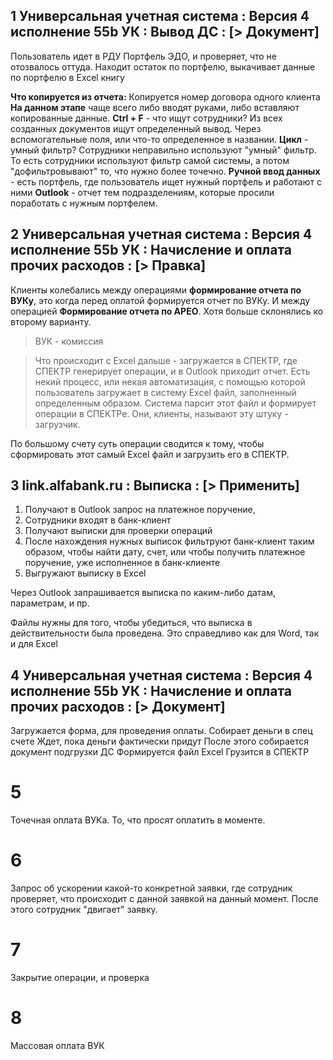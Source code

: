 ## 1 Универсальная учетная система : Версия 4 исполнение 55b УК : Вывод ДС : \[> Документ]

Пользователь идет в РДУ Портфель ЭДО, и проверяет, что не отозвалось оттуда. Находит остаток по портфелю, выкачивает данные по портфелю в Excel книгу

**Что копируется из отчета:** Копируется номер договора одного клиента
**На данном этапе** чаще всего либо вводят руками, либо вставляют копированные данные.
**Ctrl + F** - что ищут сотрудники? Из всех созданных документов ищут определенный вывод. Через вспомогательные поля, или что-то определенное в названии.
**Цикл** - умный фильтр? Сотрудники неправильно используют "умный" фильтр.  То есть сотрудники используют фильтр самой системы, а потом "дофильтровывают" то, что нужно более точечно.
**Ручной ввод данных** - есть портфель, где пользователь ищет нужный портфель и работают с ними
**Outlook** - отчет тем подразделениям, которые просили поработать с нужным портфелем.

## 2 Универсальная учетная система : Версия 4 исполнение 55b УК :  Начисление и оплата прочих расходов : \[> Правка]
Клиенты колебались между операциями **формирование отчета по ВУКу**, это когда перед оплатой формируется отчет по ВУКу. И между операцией **Формирование отчета по АРЕО**. Хотя больше склонялись ко второму варианту.

>ВУК - комиссия

>Что происходит с Excel дальше - загружается в СПЕКТР, где СПЕКТР генерирует операции, и в Outlook приходит отчет.
>Есть некий процесс, или некая автоматизация, с помощью которой пользователь загружает в систему Excel файл, заполненный определенным образом. Система парсит этот файл и формирует операции в СПЕКТРе.
>Они, клиенты, называют эту штуку - загрузчик.

По большому счету суть операции сводится к тому, чтобы сформировать этот самый Excel файл и загрузить его в СПЕКТР.

## 3 link.alfabank.ru : Выписка : \[> Применить]
1. Получают в Outlook запрос на платежное поручение,
2. Сотрудники входят в банк-клиент
3. Получают выписки для проверки операций
4. После нахождения нужных выписок фильтруют банк-клиент таким образом, чтобы найти дату, счет, или чтобы получить платежное поручение, уже исполненное в банк-клиенте
5. Выгружают выписку в Excel

Через Outlook запрашивается выписка по каким-либо датам, параметрам, и пр.

Файлы нужны для того, чтобы убедиться, что выписка в действительности была проведена. 
Это справедливо как для Word, так и для Excel

## 4 Универсальная учетная система : Версия 4 исполнение 55b УК : Начисление и оплата прочих расходов : \[> Документ]


Загружается форма, для проведения оплаты. 
Собирает деньги в спец счете
Ждет, пока деньги фактически придут 
После этого собирается документ подгрузки ДС
Формируется файл Excel
Грузится в СПЕКТР

# 5
Точечная оплата ВУКа. То, что просят оплатить в моменте. 

# 6
Запрос об ускорении какой-то конкретной заявки, где сотрудник проверяет, что происходит с данной заявкой на данный момент. После этого сотрудник "двигает" заявку.

# 7
Закрытие операции, и проверка

# 8
Массовая оплата ВУК


